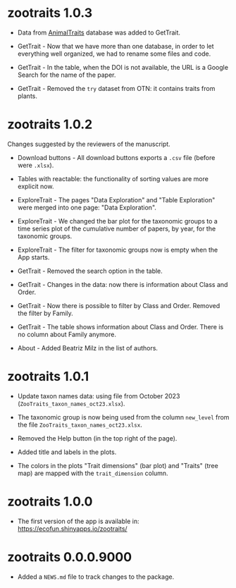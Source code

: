 # zootraits 1.0.3

* Data from [AnimalTraits](https://animaltraits.org/) database was added to GetTrait.

* GetTrait - Now that we have more than one database, in order to let everything well organized, we had to rename some files and code.

* GetTrait - In the table, when the DOI is not available, the URL is a Google Search for the name of the paper.

* GetTrait - Removed the `try` dataset from OTN: it contains traits from plants.

# zootraits 1.0.2

Changes suggested by the reviewers of the manuscript.

* Download buttons - All download buttons exports a `.csv` file (before were `.xlsx`).

* Tables with reactable: the functionality of sorting values are more explicit now.

* ExploreTrait -  The pages "Data Exploration" and "Table Exploration" were merged into one page: "Data Exploration".

* ExploreTrait - We changed the bar plot for the taxonomic groups to a time series plot of the cumulative number of papers, by year, for the taxonomic groups.

* ExploreTrait - The filter for taxonomic groups now is empty when the App starts.

* GetTrait - Removed the search option in the table.

* GetTrait - Changes in the data: now there is information about Class and Order.

* GetTrait - Now there is possible to filter by Class and Order. Removed the filter by Family. 

* GetTrait - The table shows information about Class and Order. There is no column about Family anymore.

* About - Added Beatriz Milz in the list of authors.


# zootraits 1.0.1

* Update taxon names data: using file from October 2023 (`ZooTraits_taxon_names_oct23.xlsx`).

* The taxonomic group is now being used from the column `new_level` from the file `ZooTraits_taxon_names_oct23.xlsx`.

* Removed the Help button (in the top right of the page).

* Added title and labels in the plots.

* The colors in the plots "Trait dimensions" (bar plot) and "Traits" (tree map) are mapped with the `trait_dimension` column.

# zootraits 1.0.0

* The first version of the app is available in: https://ecofun.shinyapps.io/zootraits/

# zootraits 0.0.0.9000

* Added a `NEWS.md` file to track changes to the package.
